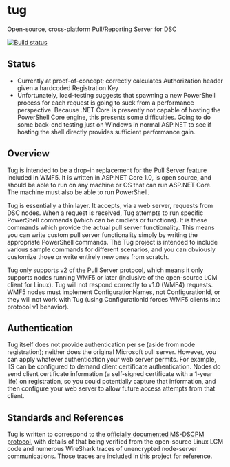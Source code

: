 # tug
Open-source, cross-platform Pull/Reporting Server for DSC

[![Build status](https://ci.appveyor.com/api/projects/status/xw3k8flvys5g37ct?svg=true)](https://ci.appveyor.com/project/ebekker/tug)

## Status
* Currently at proof-of-concept; correctly calculates Authorization header given a hardcoded Registration Key
* Unfortunately, load-testing suggests that spawning a new PowerShell process for each request is going to suck
  from a performance perspective. Because .NET Core is presently not capable of hosting the PowerShell Core engine,
  this presents some difficulties. Going to do some back-end testing just on Windows in normal ASP.NET to see if
  hosting the shell directly provides sufficient performance gain.

## Overview
Tug is intended to be a drop-in replacement for the Pull Server feature included in WMF5.
It is written in ASP.NET Core 1.0, is open source, and should be able to run on any machine
or OS that can run ASP.NET Core. The machine must also be able to run PowerShell.

Tug is essentially a thin layer. It accepts, via a web server, requests from DSC nodes.
When a request is received, Tug attempts to run specific PowerShell commands (which can be
cmdlets or functions).  It is these commands which provide the actual pull server functionality.
This means you can write custom pull server functionality simply by writing the appropriate
PowerShell commands. The Tug project is intended to include various sample commands for different
scenarios, and you can obviously customize those or write entirely new ones from scratch.

Tug only supports v2 of the Pull Server protocol, which means it only supports nodes running WMF5
or later (inclusive of the open-source LCM client for Linux). Tug will not respond correctly to
v1.0 (WMF4) requests. WMF5 nodes must implement ConfigurationNames, not ConfigurationId, or they
will not work with Tug (using ConfigurationId forces WMF5 clients into protocol v1 behavior).

## Authentication
Tug itself does not provide authentication per se (aside from node registration); neither does
the original Microsoft pull server. However, you can apply whatever authentication your web
server permits. For example, IIS can be configured to demand client certificate authentication.
Nodes do send client certificate information (a self-signed certificate with a 1-year life) on
registration, so you could potentially capture that information, and then configure your web
server to allow future access attempts from that client.

## Standards and References
Tug is written to correspond to the [officially documented MS-DSCPM protocol](https://msdn.microsoft.com/en-us/library/dn393548.aspx),
with details of that being verified from the open-source Linux LCM code and numerous WireShark
traces of unencrypted node-server communications. Those traces are included in this project for
reference.
